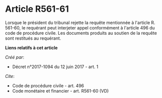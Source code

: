 # Article R561-61

Lorsque le président du tribunal rejette la requête mentionnée à l'article R. 561-60, le requérant peut interjeter appel
conformément à l'article 496 du code de procédure civile. Les documents produits au soutien de la requête sont restitués au
requérant.

**Liens relatifs à cet article**

_Créé par_:

  - Décret n°2017-1094 du 12 juin 2017 - art. 1

_Cite_:

  - Code de procédure civile - art. 496
  - Code monétaire et financier - art. R561-60 (VD)

